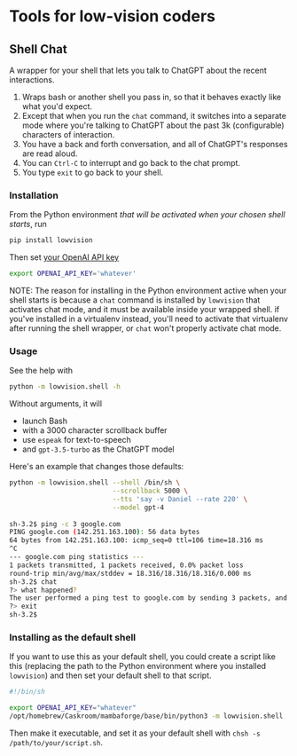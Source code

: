# Tools for low-vision coders

## Shell Chat

A wrapper for your shell that lets you talk to ChatGPT about the recent interactions.

1. Wraps bash or another shell you pass in, so that it behaves exactly like what you'd expect.
2. Except that when you run the `chat` command, it switches into a separate mode where you're talking to ChatGPT about the past 3k (configurable) characters of interaction.
3. You have a back and forth conversation, and all of ChatGPT's responses are read aloud.
4. You can `Ctrl-C` to interrupt and go back to the chat prompt.
5. You type `exit` to go back to your shell.

### Installation

From the Python environment _that will be activated when your chosen shell starts_, run

```bash
pip install lowvision
```

Then set [your OpenAI API key](https://platform.openai.com/account/api-keys)
```bash
export OPENAI_API_KEY='whatever'
```

NOTE: The reason for installing in the Python environment active when your shell starts is because a `chat` command is
installed by `lowvision` that activates chat mode, and it must be available inside your wrapped shell.
if you've installed in a virtualenv instead, you'll need to activate that virtualenv after running the shell wrapper,
or `chat` won't properly activate chat mode.

### Usage

See the help with 

```bash
python -m lowvision.shell -h
```

Without arguments, it will
- launch Bash
- with a 3000 character scrollback buffer
- use `espeak` for text-to-speech
- and `gpt-3.5-turbo` as the ChatGPT model

Here's an example that changes those defaults:

```bash
python -m lowvision.shell --shell /bin/sh \
                          --scrollback 5000 \
                          --tts 'say -v Daniel --rate 220' \
                          --model gpt-4
                          
sh-3.2$ ping -c 3 google.com
PING google.com (142.251.163.100): 56 data bytes
64 bytes from 142.251.163.100: icmp_seq=0 ttl=106 time=18.316 ms
^C
--- google.com ping statistics ---
1 packets transmitted, 1 packets received, 0.0% packet loss
round-trip min/avg/max/stddev = 18.316/18.316/18.316/0.000 ms
sh-3.2$ chat     
?> what happened?
The user performed a ping test to google.com by sending 3 packets, and received a reply from one packet. The response shows the IP address of google.com and the round-trip time for the packet. The test was interrupted with ^C after receiving one response.
?> exit
sh-3.2$
```

### Installing as the default shell

If you want to use this as your default shell, you could create a script like this (replacing the path to the Python
environment where you installed `lowvision`) and then set your default shell to that script.

```bash
#!/bin/sh

export OPENAI_API_KEY="whatever"
/opt/homebrew/Caskroom/mambaforge/base/bin/python3 -m lowvision.shell
```

Then make it executable, and set it as your default shell with `chsh -s /path/to/your/script.sh`.